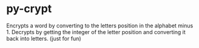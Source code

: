 # py-crypt
Encrypts a word by converting to the letters position in the alphabet minus 1. Decrypts by getting the integer of the letter position and converting it back into letters.
(just for fun)
